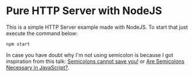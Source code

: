 # Pure HTTP Server with NodeJS

This is a simple HTTP Server example made with NodeJS. To start that just execute the command below:

```
npm start
```

In case you have doubt why I'm not using semicolon is because I got inspiration from this talk: [Semicolons cannot save you!](https://www.youtube.com/watch?v=Qlr-FGbhKaI) or [Are Semicolons Necessary in JavaScript?](https://www.youtube.com/watch?v=gsfbh17Ax9I).
